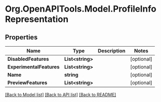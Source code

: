 # Org.OpenAPITools.Model.ProfileInfoRepresentation

## Properties

Name | Type | Description | Notes
------------ | ------------- | ------------- | -------------
**DisabledFeatures** | **List&lt;string&gt;** |  | [optional] 
**ExperimentalFeatures** | **List&lt;string&gt;** |  | [optional] 
**Name** | **string** |  | [optional] 
**PreviewFeatures** | **List&lt;string&gt;** |  | [optional] 

[[Back to Model list]](../README.md#documentation-for-models) [[Back to API list]](../README.md#documentation-for-api-endpoints) [[Back to README]](../README.md)

